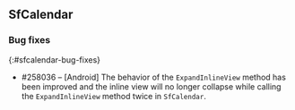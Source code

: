 ## SfCalendar

### Bug fixes
{:#sfcalendar-bug-fixes}

* \#258036 – [Android] The behavior of the `ExpandInlineView` method has been improved and the inline view will no longer collapse while calling the `ExpandInlineView` method twice in `SfCalendar`.